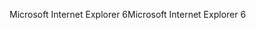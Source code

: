 <span data-ttu-id="328cc-101">Microsoft Internet Explorer 6</span><span class="sxs-lookup"><span data-stu-id="328cc-101">Microsoft Internet Explorer 6</span></span>